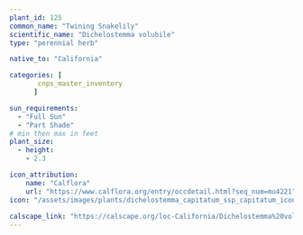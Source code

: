 ```yaml
---
plant_id: 125
common_name: "Twining Snakelily"
scientific_name: "Dichelostemma volubile"
type: "perennial herb"

native_to: "California"

categories: [
       cnps_master_inventory
      ]

sun_requirements:
  - "Full Sun"
  - "Part Shade"
# min then max in feet
plant_size:
  - height: 
    - 2.3

icon_attribution: 
    name: "Calflora"
    url: "https://www.calflora.org/entry/occdetail.html?seq_num=mu4221"
icon: "/assets/images/plants/dichelostemma_capitatum_ssp_capitatum_icon.jpg"
 
calscape_link: "https://calscape.org/loc-California/Dichelostemma%20volubile(%20)"
---
```







